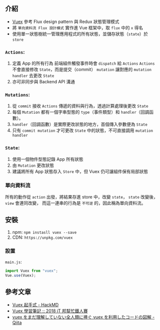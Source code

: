 ## 介紹

- [Vuex](https://vuex.vuejs.org/) 參考 Flux design pattern 與 Redux 狀態管理模式
- 將 `單向資料流 Flux 設計模式` 實作進 Vue 框架中，取 `flux` 中的 `x` 得名
- 使用單一狀態樹統一管理應用程式的所有狀態，並儲存狀態（`state`）於 `store`

### `Actions`:

1. 定義 App 的所有行為
   前端組件觸發事件時會 `dispatch` 給 `Actions`
   `Actions` 不會直接修改 `State`，而是提交（commit） `mutation`
   讓對應的 `mutation handler` 去更改 `State`
2. 亦可非同步與 Backend API 溝通

### `Mutations`:

1. 從 `commit` 接收 `Actions` 傳遞的資料與行為，透過計算處理後更改 `State`
2. 每個 `Mutation` 都有一個字串型態的 `type`（事件類型）和 `handler`（回調函數）。
3. `handler`（回調函數）是實際更改狀態的地方，首個傳入參數便為 `State`
4. 只有 `commit mutation` 才可更改 `State` 中的狀態，不可直接調用 `mutation handler`

### `State`:

1. 使用一個物件型態記錄 App 所有狀態
2. 由 `Mutation` 更改狀態
3. 建議將所有 App 狀態存入 `Store` 中，但 Vuex 仍可讓組件保有局部狀態

### 單向資料流

所有的動作從 `action` 出發，將結果存進 store 中，改變 `state`，
`state` 改變後，`view` 會連同改變，
而這一連串的行為是 `不可逆` 的，因此稱為單向資料流。

## 安裝

1. npm: `npm instasll vuex --save`
2. CDN: `https://unpkg.com/vuex`

### 設置

`main.js`:

```js
import Vuex from "vuex";
Vue.use(Vuex);
```

## 參考文章

- [Vuex 起手式 - HackMD](https://hackmd.io/@chupai/BJA4FwcJL)
- [Vuex 學習筆記 :: 2018 iT 邦幫忙鐵人賽](https://ithelp.ithome.com.tw/users/20107601/ironman/1454)
- [vuex をまだ理解していない全人類に捧ぐ vuex を利用したコードの図解 - Qiita](https://qiita.com/fruitriin/items/42b0ebc5f8a524a0ae17)
